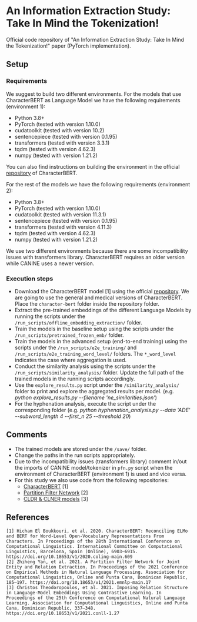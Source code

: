 # An Information Extraction Study: Take In Mind the Tokenization! 
Official code repository of "An Information Extraction Study: Take In Mind the Tokenization!" paper 
(PyTorch implementation).

## Setup
### Requirements
We suggest to build two different environments. 
For the models that use CharacterBERT as Language Model we have the following requirements (environment 1):
 - Python 3.8+
 - PyTorch (tested with version 1.10.0) 
 - cudatoolkit (tested with version 10.2)
 - sentencepiece (tested with version 0.1.95)
 - transformers (tested with version 3.3.1)
 - tqdm (tested with version 4.62.3)
 - numpy (tested with version 1.21.2)

You can also find instructions on building the environment in the official <a target="_blank" href="https://github.com/helboukkouri/character-bert">repository</a> of CharacterBERT.  

For the rest of the models we have the following requirements (environment 2):
 - Python 3.8+
 - PyTorch (tested with version 1.10.0) 
 - cudatoolkit (tested with version 11.3.1)
 - sentencepiece (tested with version 0.1.95)
 - transformers (tested with version 4.11.3)
 - tqdm (tested with version 4.62.3)
 - numpy (tested with version 1.21.2)

 We use two different environments because there are some incompatibility issues with transformers library. CharacterBERT requires an older version while CANINE uses a newer version. 


### Execution steps
- Download the CharacterBERT model \[1\] using the official <a target="_blank" href="https://github.com/helboukkouri/character-bert">repository</a>. We are going to use the general and medical versions of CharacterBERT. Place the ```character-bert``` folder inside the repository folder. 
- Extract the pre-trained embeddings of the different Language Models by running the scripts under the ```/run_scripts/offline_embedding_extraction/``` folder. 
- Train the models in the baseline setup using the scripts under the ```/run_scripts/pretrained_frozen_emb/``` folder. 
- Train the models in the advanced setup (end-to-end training) using the scripts under the ```/run_scripts/e2e_training/``` and ```/run_scripts/e2e_training_word_level/``` folders. The ```*_word_level``` indicates the case where aggregation is used.
- Conduct the similarity analysis using the scripts under the ```/run_scripts/similarity_analysis/``` folder. Update the full path of the trained models in the running scripts accordingly.
- Use the ```explore_results.py``` script under the ```/similarity_analysis/``` folder to print and explore the aggregated results per model. (e.g. <i>python explore_results.py --filename 'ne_similarities.json'</i>)
- For the hyphenation analysis, execute the script under the corresponding folder (e.g. <i>python hyphenation_analysis.py --data 'ADE' --subword_length 4 --first_n 25 --threshold 20</i>)


## Comments
- The trained models are stored under the ```/save/``` folder.
- Change the paths in the run scripts appropriately.
- Due to the incompatibility issues (transformers library) comment in/out the imports of CANINE model/tokenizer in ```pfn.py``` script when the environment of CharacterBERT (environment 1) is used and vice versa. 
- For this study we also use code from the following repositories:
  - <a target="_blank" href="https://github.com/helboukkouri/character-bert">CharacterBERT</a> \[1\]
  - <a target="_blank" href="https://github.com/Coopercoppers/PFN">Partition Filter Network</a> \[2\]
  - <a target="_blank" href="https://github.com/christos42/CLDR_CLNER_models">CLDR & CLNER models</a> \[3\]


## References
```
[1] Hicham El Boukkouri, et al. 2020. CharacterBERT: Reconciling ELMo and BERT for Word-Level Open-Vocabulary Representations From Characters. In Proceedings of the 28th International Conference on Computational Linguistics. International Committee on Computational Linguistics, Barcelona, Spain (Online), 6903–6915. https://doi.org/10.18653/v1/2020.coling-main.609
[2] Zhiheng Yan, et al. 2021. A Partition Filter Network for Joint Entity and Relation Extraction. In Proceedings of the 2021 Conference on Empirical Methods in Natural Language Processing. Association for Computational Linguistics, Online and Punta Cana, Dominican Republic, 185–197. https://doi.org/10.18653/v1/2021.emnlp-main.17
[3] Christos Theodoropoulos, et al. 2021. Imposing Relation Structure in Language-Model Embeddings Using Contrastive Learning. In Proceedings of the 25th Conference on Computational Natural Language Learning. Association for Computational Linguistics, Online and Punta Cana, Dominican Republic, 337–348. https://doi.org/10.18653/v1/2021.conll-1.27
```
